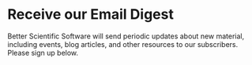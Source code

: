# Receive our Email Digest

Better Scientific Software will send periodic updates about new material, including events, blog articles, and other resources to our subscribers. Please sign up below.  
